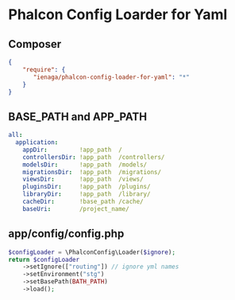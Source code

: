 # Phalcon Config Loarder for Yaml



## Composer

```json
{
    "require": {
       "ienaga/phalcon-config-loader-for-yaml": "*"
    }
}
```

## BASE_PATH and APP_PATH

```yaml
all:
  application:
    appDir:         !app_path  /
    controllersDir: !app_path  /controllers/
    modelsDir:      !app_path  /models/
    migrationsDir:  !app_path  /migrations/
    viewsDir:       !app_path  /views/
    pluginsDir:     !app_path  /plugins/
    libraryDir:     !app_path  /library/
    cacheDir:       !base_path /cache/
    baseUri:        /project_name/
```

## app/config/config.php

```php
$configLoader = \PhalconConfig\Loader($ignore);
return $configLoader
    ->setIgnore(["routing"]) // ignore yml names
    ->setEnvironment("stg")
    ->setBasePath(BATH_PATH)
    ->load();
```


